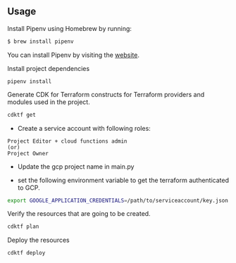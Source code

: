 ## Usage

Install Pipenv using Homebrew by running:
  
```bash
$ brew install pipenv
```
You can install Pipenv by visiting the [website](https://pipenv.pypa.io/en/latest/).

Install project dependencies

```shell
pipenv install
```

Generate CDK for Terraform constructs for Terraform providers and modules used in the project.

```bash
cdktf get
```

- Create a service account with following roles:

```
Project Editor + cloud functions admin
(or)
Project Owner
```

- Update the gcp project name in main.py

- set the following environment variable to get the terraform authenticated to GCP.

```bash
export GOOGLE_APPLICATION_CREDENTIALS=/path/to/serviceaccount/key.json
```

Verify the resources that are going to be created.

```bash
cdktf plan
```
Deploy the resources

```bash
cdktf deploy
```
